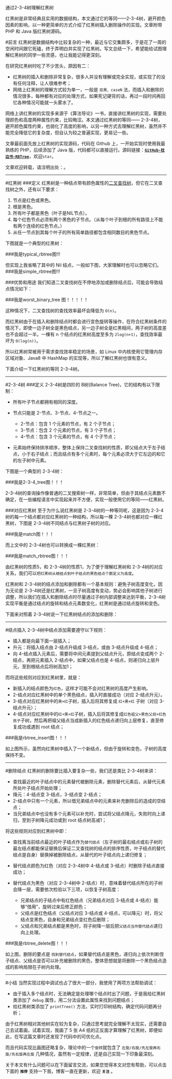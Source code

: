 通过2-3-4树理解红黑树

红黑树是非常经典且实用的数据结构，本文通过它的等同——2-3-4树，避开颜色因素的影响，以一种更简单的方式介绍了红黑树插入删除操作的实现。文章附带 PHP 和 Java 版红黑树源码。

#前言
红黑树是数据结构中比较复杂的一种，最近与它交集颇多，于是花了一周的空闲时间跟它死磕，终于弄明白并实现了红黑树。写文总结一下，希望能给试图理解红黑树的同学一些灵感，也让我能记得更深刻。

在研究红黑树时吃了不少苦头，原因有二：

- 红黑树的插入和删除非常复杂，很多人并没有理解或完全实现，或实现了的没有任何注释，让人很难参考；
- 网络上红黑树的理解方式较为单一，一般是 `双黑、caseN` 法，而插入和删除的情况很多，每种都有对应的处理方式，如果死记硬背的话，再过一段时间再回忆各种情况可能就一头雾水了。

网络上讲红黑树的实现多来源于《算法导论》一书，直接讲红黑树的实现，需要处理颜色和高度两种属性约束，比较晦涩。本文通过红黑树的等同—— 2-3-4树，避开颜色属性约束，也弱化了高度的影响，以另一种方式去理解红黑树，虽然并不能完全降低它的复杂度，但自认为较之普遍实现，更易记一些。

文章最前面先放上红黑树的实现源码，代码在 Github 上，一开始实现时使用我最熟练的 PHP，后续添加了 Java 版，代码都可以直接运行。源码链接：[**`GitHub-枕边书-RBTree`**](https://github.com/zhenbianshu/DataStructureAndAlgorithm)，欢迎`star`。

文章欢迎转载，请注明出处：。

---
#红黑树
###定义
红黑树是一种结点带有颜色属性的[二叉查找树](https://zh.wikipedia.org/wiki/%E4%BA%8C%E5%85%83%E6%90%9C%E5%B0%8B%E6%A8%B9)，但它在二叉查找树之外，还有以下要求：

1. 节点是红色或黑色。
2. 根是黑色。
3. 所有叶子都是黑色（叶子是NIL节点）。
4. 每个红色节点必须有两个黑色的子节点。（从每个叶子到根的所有路径上不能有两个连续的红色节点。）
5. 从任一节点到其每个叶子的所有简单路径都包含相同数目的黑色节点。

下图就是一个典型的红黑树：

###我是typical_rbtree图!!!

但实现上我省略了其中的	Nil 结点，一般如下图，大家理解时也可以忽略它们。
###我是simple_rbtree图!!!

###优势和用途
我们知道二叉查找树在不停地添加或删除结点后，可能会导致结点情况如下：

###我是worst_binary_tree 图！！！！！

这种情况下，二叉查找树的查找效率最坏会降低为 `O(n)`。

而红黑树由于在插入和删除结点时都会进行变色旋转等操作，在符合红黑树条件的情况下，即使一边子树全是黑色结点，另一边子树全是红黑相间，两子树的高度差也不会超过一半。一棵有 n 个结点的红黑树高度至多为 `2log(n+1)`，查找效率最坏为 `O(log(n))`。

所以红黑树常被用于需求查找效率稳定的场景，如 Linux 中内核使用它管理内存区域对象、Java8 中 HashMap 的实现等，所以了解红黑树也很有意义。

下面介绍一下红黑树的等同 2-3-4树。

---
#2-3-4树
###定义
2-3-4树是四阶的 B树(Balance Tree)，它的结构有以下限制：

- 所有叶子节点都拥有相同的深度。
- 节点只能是 2-节点、3-节点、4-节点之一。
	
	- 2-节点：包含 1 个元素的节点，有 2 个子节点；
	- 3-节点：包含 2 个元素的节点，有 3 个子节点；
	- 4-节点：包含 3 个元素的节点，有 4 个子节点；
- 元素始终保持排序顺序，整体上保持二叉查找树的性质，即父结点大于左子结点，小于右子结点；而且结点有多个元素时，每个元素必须大于它左边的和它的左子树中元素。

下图是一个典型的 2-3-4树：

###我是2-3-4_tree图！！！

2-3-4树的查询操作像普通的二叉搜索树一样，非常简单，但由于其结点元素数不确定，在一些编程语言中实现起来并不方便，实现一般使用它的等同——红黑树。

###对应红黑树
至于为什么说红黑树是 2-3-4树的一种等同呢，这是因为 2-3-4树的每一个结点都对应红黑树的一种结构，所以每一棵 2-3-4树也都对应一棵红黑树，下图是 2-3-4树不同结点与红黑树子树的对应。

###我是match图！！！

而上文中的 2-3-4树也可以转换成一棵红黑树：

###我是match_rbtree图！！！


由红黑树的性质5，和 2-3-4树的性质1，为了便于理解红黑树和 2-3-4树的对应关系，我们可以`把红黑树从根结点到叶子结点的黑色结点个数定义为高度`。

红黑树和 2-3-4树的结点添加和删除都有一个基本规则：避免子树高度变化，因为无论是 2-3-4树还是红黑树，一旦子树高度有变动，势必会影响其他子树进行调整，所以我们在插入和删除结点时尽量通过子树内部调整来达到平衡，2-3-4树实现平衡是通过结点的旋转和结点元素数变化，红黑树是通过结点旋转和变色。

下面来对照着 2-3-4树说一下红黑树结点的添加和删除：

---
#结点插入
2-3-4树中结点添加需要遵守以下规则：

- 插入都是向最下面一层插入；
- 升元：将插入结点由 2-结点升级成 3-结点，或由 3-结点升级成 4-结点；
- 向 4-结点插入元素后，需要将中间元素提到父结点升元，原结点变成两个 2-结点，再把元素插入 2-结点中，如果父结点也是 4-结点，则递归向上层升元，至到根结点后将树高加1；

而将这些规则对应到红黑树里，就是：

- 新插入的结点颜色为`红色`，这样才可能不会对红黑树的高度产生影响。
- 2-结点对应红黑树中的单个黑色结点，插入时直接成功（对应 2-结点升元）。
- 3-结点对应红黑树中的`黑+红`子树，插入后将其修复成 `红+黑+红` 子树（对应 3-结点升元）；
- 4-结点对应红黑树中的`红+黑+红`子树，插入后将其修复成`红色祖父+黑色父叔+红色孩子`子树，然后再把祖父结点当成新插入的红色结点递归向上层修复，直至修复成功或遇到 root 结点；

###我是rbtree_insert图！！！

如上图所示，虽然向红黑树中插入了一个新结点，但由于旋转和变色，子树的高度保持不变。

---
#删除结点
红黑树的删除要比插入要复杂一些，我们还是类比 2-3-4树来讲：

- 查找最近的叶子结点中的元素替代被删除元素，删除替代元素后，从替代元素所处叶子结点开始处理；
- 降元：4-结点变 3-结点，3-结点变 2-结点；
- 2-结点中只有一个元素，所以借兄弟结点中的元素来补充删除后的造成的空结点；
- 当兄弟结点中也没有多个元素可以补充时，尝试将父结点降元，失败时向上递归，至到子树降元成功或到 root 结点树高减1；

将这些规则对应到红黑树中即：

- 查找离当前结点最近的叶子结点作为`替代结点`（左子树的最右结点或右子树的最左结点都能保证替换后保证二叉查找树的结点的排序性质，叶子结点的替代结点是自身）替换掉被删除结点，从替代的叶子结点向上递归修复；
- 替代结点颜色为红色（对应 2-3-4树中 4-结点或 3-结点）时删除子结点直接成功；
- 替代结点为黑色（对应 2-3-4树中 2-结点）时，意味着替代结点所在的子树会降一层，需要依次检验以下三项，以恢复子树高度：
		
	- 兄弟结点的子结点中有红色结点（兄弟结点对应 3-结点或 4-结点）能够“借用”，旋转过来后修正颜色；
	- 父结点是红色结点（父结点对应 3-结点或 4-结点，可以降元）时，将父结点变黑色，自身和兄弟结点变红色后删除；
	- 父结点和兄弟结点都是黑色时，将子树降一层后把`父结点当作替代结点`递归向上处理。

###我是rbtree_delete图！！！

如上图，删除的要点是 `找到替代结点`，如果替代结点是黑色，递归向上依次判断侄子结点、父结点是否可以补充被删除的黑色，整体思想就是将删除一个黑色结点造成的影响局限在子树内处理。

---
#小结
当然实现过程中调试也占了很大一部分，我使用了两项方法帮助调试：

- 由于插入多个结点时，无法确定是处理哪个结点时出了问题，于是我给红黑树类添加了 `debug` 属性，用二分法设置此属性来找到问题结点；
- 给红黑树类添加了 `printTree()` 方法，实时打印树结构，确定代码问题再分析；

由于红黑树相对其他树实在较为复杂，只通过思考就完全理解不太现实，还需要自己去试着画，试着实现，我画了 5 张 A4 纸的正反面才算理解了红黑树，即便如此，在写这篇文章时还发现了代码中的可优化点。

而且代码实现比画图还略复杂，理论中的一个`旋转`就包含了 `左旋/右旋/先左旋再右旋/先右旋再左旋` 几种情况，虽然有一定规律，还是自己实现一下印象最深刻。

关于本文有什么问题可以在下面留言交流，如果您觉得本文对您有帮助，可以点击下面的 **`推荐`** 支持一下我，博客一直在更新，欢迎 **`关注`** 。


